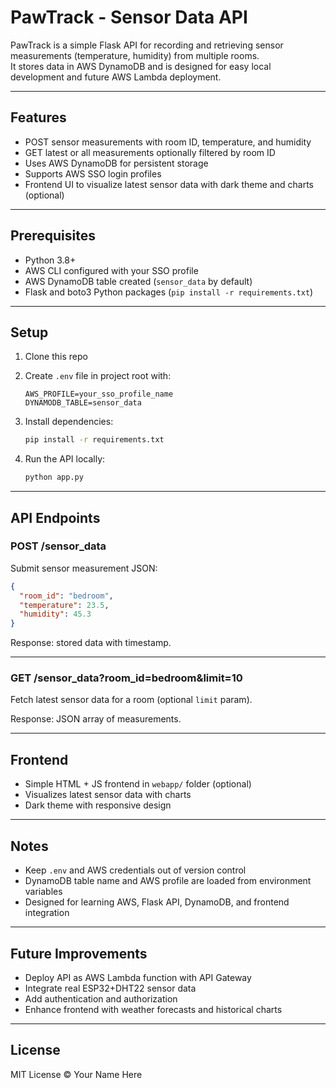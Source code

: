 # PawTrack - Sensor Data API

PawTrack is a simple Flask API for recording and retrieving sensor measurements (temperature, humidity) from multiple rooms.  
It stores data in AWS DynamoDB and is designed for easy local development and future AWS Lambda deployment.

---

## Features

- POST sensor measurements with room ID, temperature, and humidity  
- GET latest or all measurements optionally filtered by room ID  
- Uses AWS DynamoDB for persistent storage  
- Supports AWS SSO login profiles  
- Frontend UI to visualize latest sensor data with dark theme and charts (optional)  

---

## Prerequisites

- Python 3.8+  
- AWS CLI configured with your SSO profile  
- AWS DynamoDB table created (`sensor_data` by default)  
- Flask and boto3 Python packages (`pip install -r requirements.txt`)

---

## Setup

1. Clone this repo  
2. Create `.env` file in project root with:

   ```
   AWS_PROFILE=your_sso_profile_name
   DYNAMODB_TABLE=sensor_data
   ```

3. Install dependencies:

   ```bash
   pip install -r requirements.txt
   ```

4. Run the API locally:

   ```bash
   python app.py
   ```

---

## API Endpoints

### POST /sensor_data

Submit sensor measurement JSON:

```json
{
  "room_id": "bedroom",
  "temperature": 23.5,
  "humidity": 45.3
}
```

Response: stored data with timestamp.

---

### GET /sensor_data?room_id=bedroom&limit=10

Fetch latest sensor data for a room (optional `limit` param).

Response: JSON array of measurements.

---

## Frontend

- Simple HTML + JS frontend in `webapp/` folder (optional)  
- Visualizes latest sensor data with charts  
- Dark theme with responsive design  

---

## Notes

- Keep `.env` and AWS credentials out of version control  
- DynamoDB table name and AWS profile are loaded from environment variables  
- Designed for learning AWS, Flask API, DynamoDB, and frontend integration  

---

## Future Improvements

- Deploy API as AWS Lambda function with API Gateway  
- Integrate real ESP32+DHT22 sensor data  
- Add authentication and authorization  
- Enhance frontend with weather forecasts and historical charts  

---

## License

MIT License © Your Name Here
